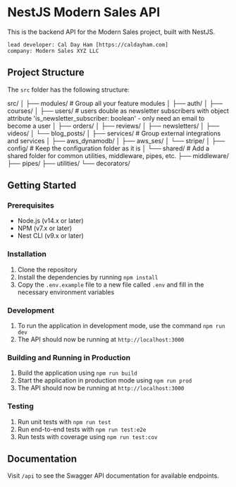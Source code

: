 # NestJS Modern Sales API

This is the backend API for the Modern Sales project, built with NestJS.

```
lead developer: Cal Day Ham [https://caldayham.com]
company: Modern Sales XYZ LLC
```

## Project Structure

The `src` folder has the following structure:

src/
│
├── modules/                # Group all your feature modules
│   ├── auth/
│   ├── courses/
│   ├── users/              # users double as newsletter subscribers with object attribute 'is_newsletter_subscriber: boolean' - only need an email to become a user
│   ├── orders/
│   ├── reviews/
│   ├── newsletters/
│   ├── videos/
│   └── blog_posts/
│
├── services/               # Group external integrations and services
│   ├── aws_dynamodb/
│   ├── aws_ses/
│   └── stripe/
│
├── config/                 # Keep the configuration folder as it is
│
└── shared/                 # Add a shared folder for common utilities, middleware, pipes, etc.
    ├── middleware/
    ├── pipes/
    ├── utilities/
    └── decorators/

## Getting Started

### Prerequisites

- Node.js (v14.x or later)
- NPM (v7.x or later)
- Nest CLI (v9.x or later)

### Installation

1. Clone the repository
2. Install the dependencies by running `npm install`
3. Copy the `.env.example` file to a new file called `.env` and fill in the necessary environment variables

### Development

1. To run the application in development mode, use the command `npm run dev`
2. The API should now be running at `http://localhost:3000`

### Building and Running in Production

1. Build the application using `npm run build`
2. Start the application in production mode using `npm run prod`
3. The API should now be running at `http://localhost:3000`

### Testing

1. Run unit tests with `npm run test`
2. Run end-to-end tests with `npm run test:e2e`
3. Run tests with coverage using `npm run test:cov`

## Documentation

Visit `/api` to see the Swagger API documentation for available endpoints.
